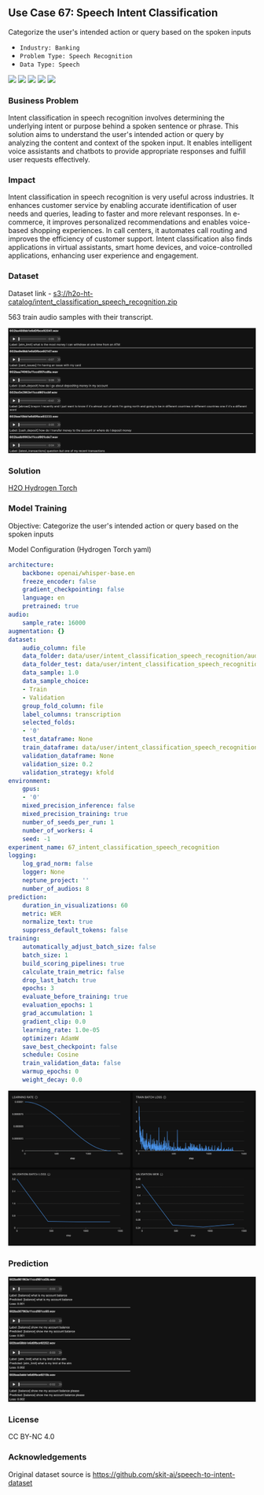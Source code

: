 ## Use Case 67: Speech Intent Classification

Categorize the user's intended action or query based on the spoken inputs

- `Industry: Banking`
- `Problem Type: Speech Recognition`
- `Data Type: Speech`

![](https://github.com/h2oai/ht-catalog/blob/646864e3c695f7c721514159bd6c59520dab7438/Assets/use-cases/intent_classification_speech_recognition/cover.png)
![](https://github.com/h2oai/ht-catalog/blob/646864e3c695f7c721514159bd6c59520dab7438/Assets/use-cases/intent_classification_speech_recognition/cover.jpg)
![](https://github.com/h2oai/ht-catalog/blob/646864e3c695f7c721514159bd6c59520dab7438/Assets/use-cases/intent_classification_speech_recognition/cover.jpeg)
![](https://github.com/h2oai/ht-catalog/blob/646864e3c695f7c721514159bd6c59520dab7438/Assets/use-cases/intent_classification_speech_recognition/cover.webp)
![](https://github.com/h2oai/ht-catalog/blob/646864e3c695f7c721514159bd6c59520dab7438/Assets/use-cases/intent_classification_speech_recognition/cover)

### Business Problem 

Intent classification in speech recognition involves determining the underlying intent or purpose behind a spoken sentence or phrase. This solution aims to understand the user's intended action or query by analyzing the content and context of the spoken input. It enables intelligent voice assistants and chatbots to provide appropriate responses and fulfill user requests effectively.

### Impact

Intent classification in speech recognition is very useful across industries. It enhances customer service by enabling accurate identification of user needs and queries, leading to faster and more relevant responses. In e-commerce, it improves personalized recommendations and enables voice-based shopping experiences. In call centers, it automates call routing and improves the efficiency of customer support. Intent classification also finds applications in virtual assistants, smart home devices, and voice-controlled applications, enhancing user experience and engagement.

### Dataset

Dataset link - [s3://h2o-ht-catalog/intent_classification_speech_recognition.zip](https://h2o-ht-catalog.s3.amazonaws.com/intent_classification_speech_recognition.zip)

563 train audio samples with their transcript. 

![train data](https://github.com/h2oai/ht-catalog/blob/646864e3c695f7c721514159bd6c59520dab7438/Assets/use-cases/intent_classification_speech_recognition/train%20data.png)

### Solution

[H2O Hydrogen Torch](https://docs.h2o.ai/h2o-hydrogen-torch/)

### Model Training

Objective: Categorize the user's intended action or query based on the spoken inputs

Model Configuration (Hydrogen Torch yaml)

```yaml
architecture:
    backbone: openai/whisper-base.en
    freeze_encoder: false
    gradient_checkpointing: false
    language: en
    pretrained: true
audio:
    sample_rate: 16000
augmentation: {}
dataset:
    audio_column: file
    data_folder: data/user/intent_classification_speech_recognition/audios/
    data_folder_test: data/user/intent_classification_speech_recognition/audios/
    data_sample: 1.0
    data_sample_choice:
    - Train
    - Validation
    group_fold_column: file
    label_columns: transcription
    selected_folds:
    - '0'
    test_dataframe: None
    train_dataframe: data/user/intent_classification_speech_recognition/train.csv
    validation_dataframe: None
    validation_size: 0.2
    validation_strategy: kfold
environment:
    gpus:
    - '0'
    mixed_precision_inference: false
    mixed_precision_training: true
    number_of_seeds_per_run: 1
    number_of_workers: 4
    seed: -1
experiment_name: 67_intent_classification_speech_recognition
logging:
    log_grad_norm: false
    logger: None
    neptune_project: ''
    number_of_audios: 8
prediction:
    duration_in_visualizations: 60
    metric: WER
    normalize_text: true
    suppress_default_tokens: false
training:
    automatically_adjust_batch_size: false
    batch_size: 1
    build_scoring_pipelines: true
    calculate_train_metric: false
    drop_last_batch: true
    epochs: 3
    evaluate_before_training: true
    evaluation_epochs: 1
    grad_accumulation: 1
    gradient_clip: 0.0
    learning_rate: 1.0e-05
    optimizer: AdamW
    save_best_checkpoint: false
    schedule: Cosine
    train_validation_data: false
    warmup_epochs: 0
    weight_decay: 0.0

```

![chart](https://github.com/h2oai/ht-catalog/blob/646864e3c695f7c721514159bd6c59520dab7438/Assets/use-cases/intent_classification_speech_recognition/chart.png)


### Prediction

![Predictions](https://github.com/h2oai/ht-catalog/blob/646864e3c695f7c721514159bd6c59520dab7438/Assets/use-cases/intent_classification_speech_recognition/Validation%20Predictions.png)

### License

CC BY-NC 4.0

### Acknowledgements

Original dataset source is https://github.com/skit-ai/speech-to-intent-dataset
